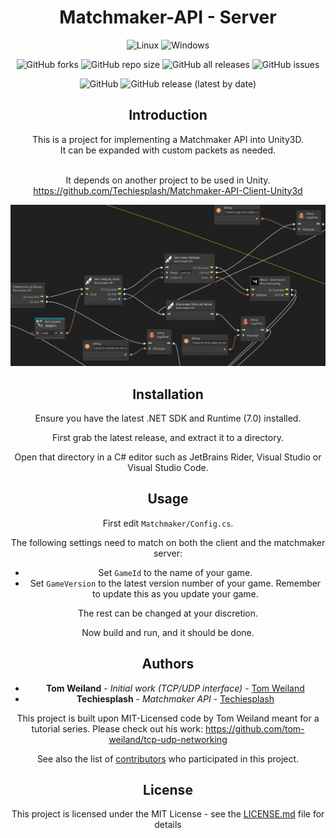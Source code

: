 <div align="center">

# Matchmaker-API - Server

  ![Linux](https://img.shields.io/badge/Linux-FCC624?style=for-the-badge&logo=linux&logoColor=black)
  ![Windows](https://img.shields.io/badge/Windows-0078D6?style=for-the-badge&logo=windows&logoColor=white)

![GitHub forks](https://img.shields.io/github/forks/Techiesplash/MatchmakerServer)
![GitHub repo size](https://img.shields.io/github/repo-size/Techiesplash/MatchmakerServer)
![GitHub all releases](https://img.shields.io/github/downloads/Techiesplash/MatchmakerServer)
![GitHub issues](https://img.shields.io/github/issues/Techiesplash/MatchmakerServer)

![GitHub](https://img.shields.io/github/license/Techiesplash/MatchmakerServer)
![GitHub release (latest by date)](https://img.shields.io/github/v/release/Techiesplash/MatchmakerServer)
  
  
<h2>Introduction</h2>
This is a project for implementing a Matchmaker API into Unity3D.
<br />
It can be expanded with custom packets as needed.
<br />
<br />

It depends on another project to be used in Unity. https://github.com/Techiesplash/Matchmaker-API-Client-Unity3d
<br />

![UVS Preview](./Images/preview.png)

## Installation
Ensure you have the latest .NET SDK and Runtime (7.0) installed.

First grab the latest release, and extract it to a directory.

Open that directory in a C# editor such as JetBrains Rider, Visual Studio or Visual Studio Code.

## Usage
First edit ```Matchmaker/Config.cs```.

The following settings need to match on both the client and the matchmaker server:

- Set ```GameId``` to the name of your game. 
- Set ```GameVersion``` to the latest version number of your game. Remember to update this as you update your game.

The rest can be changed at your discretion.

Now build and run, and it should be done.

## Authors

* **Tom Weiland** - *Initial work (TCP/UDP interface)* - [Tom Weiland](https://github.com/tom-weiland)
* **Techiesplash** - *Matchmaker API* - [Techiesplash](https://github.com/Techiesplash)

This project is built upon MIT-Licensed code by Tom Weiland meant for a tutorial series.
Please check out his work: https://github.com/tom-weiland/tcp-udp-networking

See also the list of [contributors](https://github.com/Techiesplash/ParentalControls/contributors) who participated in this project.

## License

This project is licensed under the MIT License - see the [LICENSE.md](LICENSE.md) file for details